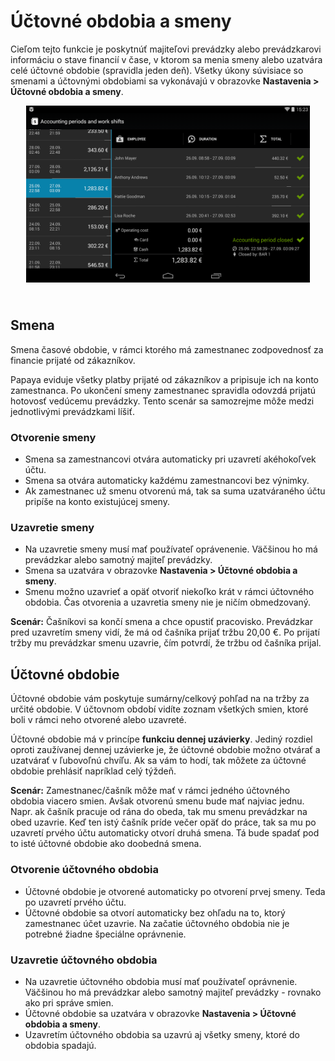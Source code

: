 # Účtovné obdobia a smeny

Cieľom tejto funkcie je poskytnúť majiteľovi prevádzky alebo prevádzkarovi informáciu o stave financií v čase, v ktorom sa menia smeny alebo uzatvára celé účtovné obdobie (spravidla jeden deň). Všetky úkony súvisiace so smenami a účtovnými obdobiami sa vykonávajú v obrazovke  **Nastavenia > Účtovné obdobia a smeny**.

<img style="max-width:90%; display:block; margin-left:auto; margin-right:auto; padding-bottom:20pt" src="pictures/acc-period-and-workshift.png">

## Smena

Smena časové obdobie, v rámci ktorého má zamestnanec zodpovednosť za financie prijaté od zákazníkov.

Papaya eviduje všetky platby prijaté od zákazníkov a pripisuje ich na konto zamestnanca. Po ukončení smeny zamestnanec spravidla odovzdá prijatú hotovosť vedúcemu prevádzky. Tento scenár sa samozrejme môže medzi jednotlivými prevádzkami líšiť.

### Otvorenie smeny

* Smena sa zamestnancovi otvára automaticky pri uzavretí akéhokoľvek účtu.
* Smena sa otvára automaticky každému zamestnancovi bez výnimky.
* Ak zamestnanec už smenu otvorenú má, tak sa suma uzatváraného účtu pripíše na konto existujúcej smeny.

### Uzavretie smeny

* Na uzavretie smeny musí mať používateľ oprávenenie. Väčšinou ho má prevádzkar alebo samotný majiteľ prevádzky.
* Smena sa uzatvára v obrazovke **Nastavenia > Účtovné obdobia a smeny**.
* Smenu možno uzavrieť a opäť otvoriť niekoľko krát v rámci účtovného obdobia. Čas otvorenia a uzavretia smeny nie je ničím obmedzovaný.

**Scenár:** Čašníkovi sa končí smena a chce opustiť pracovisko. Prevádzkar pred uzavretím smeny vidí, že má od čašníka prijať tržbu 20,00 €. Po prijatí tržby mu prevádzkar smenu uzavrie, čím potvrdí, že tržbu od čašníka prijal.

## Účtovné obdobie

Účtovné obdobie vám poskytuje sumárny/celkový pohľad na na tržby za určité obdobie. V účtovnom období vidíte zoznam všetkých smien, ktoré boli v rámci neho otvorené alebo uzavreté.

Účtovné obdobie má v princípe **funkciu dennej uzávierky**. Jediný rozdiel oproti zaužívanej dennej uzávierke je, že účtovné obdobie možno otvárať a uzatvárať v ľubovoľnú chvíľu. Ak sa vám to hodí, tak môžete za účtovné obdobie prehlásiť napríklad celý týždeň.

**Scenár:** Zamestnanec/čašník môže mať v rámci jedného účtovného obdobia viacero smien. Avšak otvorenú smenu bude mať najviac jednu. Napr. ak čašník pracuje od rána do obeda, tak mu smenu prevádzkar na obed uzavrie. Keď ten istý čašník príde večer opäť do práce, tak sa mu po uzavretí prvého účtu automaticky otvorí druhá smena. Tá bude spadať pod to isté účtovné obdobie ako doobedná smena.

### Otvorenie účtovného obdobia

* Účtovné obdobie je otvorené automaticky po otvorení prvej smeny. Teda po uzavretí prvého účtu.
* Účtovné obdobie sa otvorí automaticky bez ohľadu na to, ktorý zamestnanec účet uzavrie. Na začatie účtovného obdobia nie je potrebné žiadne špeciálne oprávnenie.

### Uzavretie účtovného obdobia

* Na uzavretie účtovného obdobia musí mať používateľ oprávnenie. Väčšinou ho má prevádzkar alebo samotný majiteľ prevádzky - rovnako ako pri správe smien.
* Účtovné obdobie sa uzatvára v obrazovke **Nastavenia > Účtovné obdobia a smeny**.
* Uzavretím účtovného obdobia sa uzavrú aj všetky smeny, ktoré do obdobia spadajú.
